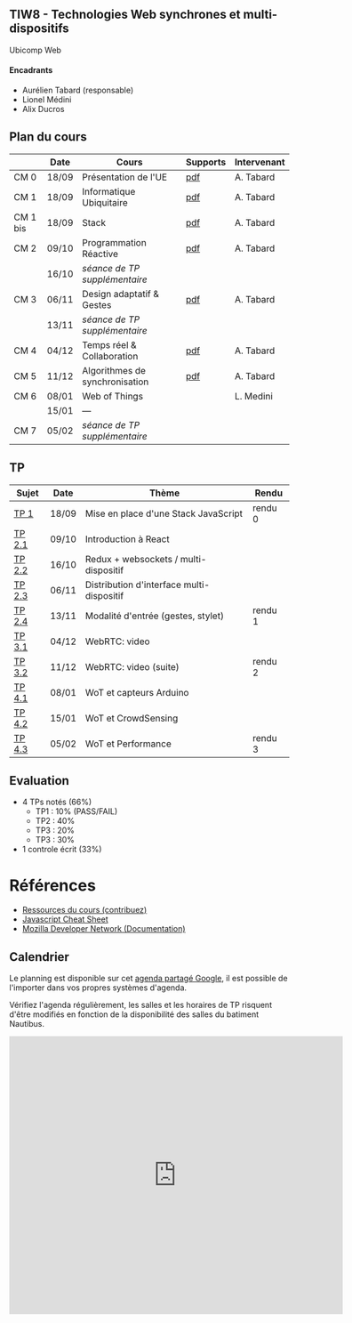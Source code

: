 ## TIW8 - Technologies Web synchrones et multi-dispositifs
Ubicomp Web


#### Encadrants
- Aurélien Tabard (responsable)
- Lionel Médini
- Alix Ducros

## Plan du cours

|          | Date  | Cours                      | Supports     | Intervenant |
| -------- | ----- | -------------------------- | ------------ | ----------- |
| CM 0     | 18/09 | Présentation de l'UE       | [pdf](cours/cm0-intro.pdf)        | A. Tabard |
| CM 1     | 18/09 | Informatique Ubiquitaire   | [pdf](cours/cm1-introUbicomp.pdf) | A. Tabard |
| CM 1 bis | 18/09 | Stack                      | [pdf](cours/cm1-stack.pdf)        | A. Tabard |
| CM 2     | 09/10 | Programmation Réactive     | [pdf](cours/cm2-reactivity.pdf)   | A. Tabard |
|          | 16/10 | *séance de TP supplémentaire* |  |  |
| CM 3     | 06/11 | Design adaptatif & Gestes  | [pdf](cours/cm3-adaptation-gestes.pdf) | A. Tabard |
|          | 13/11 | *séance de TP supplémentaire* |  |  |
| CM 4     | 04/12 | Temps réel & Collaboration | [pdf](cours/cm4-collaboration.pdf)         | A. Tabard |
| CM 5     | 11/12 | Algorithmes de synchronisation | [pdf](cours/cm5-sharedediting.pdf)     | A. Tabard |
| CM 6     | 08/01 | Web of Things              |          | L. Medini |
|          | 15/01 | — |  |  |
| CM 7     | 05/02 | *séance de TP supplémentaire* |  |  |



## TP

| Sujet                | Date  | Thème  | Rendu  |
| -------------------- | ----- | ------ | ------ |
| [TP 1](TP1)          | 18/09 | Mise en place d'une Stack JavaScript  | rendu 0 |
| [TP 2.1](TP2/)       | 09/10 | Introduction à React                  |         |
| [TP 2.2](TP2/#tp22-redux-middleware-websockets-pour-le-multi-dispositif) | 16/10 | Redux + websockets / multi-dispositif |       |
| [TP 2.3](TP2/#tp23-distribution-dinterface-multi-dispositif) | 06/11 | Distribution d'interface multi-dispositif |     |
| [TP 2.4](TP2/#4-suite) | 13/11 | Modalité d'entrée (gestes, stylet)    | rendu 1 |
| [TP 3.1](TP3)          | 04/12 | WebRTC: video    	                   |         |
| [TP 3.2](TP3/32)       | 11/12 | WebRTC: video (suite)                 | rendu 2 |
| [TP 4.1](TP4)          | 08/01 | WoT et capteurs Arduino               |         |
| [TP 4.2](TP4/#2-suite) | 15/01 | WoT et CrowdSensing                   |         |
| [TP 4.3](TP4/#3-suite) | 05/02 | WoT et Performance                    | rendu 3 |


## Evaluation

- 4 TPs notés (66%)
    - TP1 : 10% (PASS/FAIL)
    - TP2 : 40%
    - TP3 : 20%
    - TP3 : 30%
- 1 controle écrit (33%)

# Références

- [Ressources du cours (contribuez)](hack)
- [Javascript Cheat Sheet](https://mbeaudru.github.io/modern-js-cheatsheet/)
- [Mozilla Developer Network (Documentation)](https://developer.mozilla.org/)


## Calendrier
Le planning est disponible sur cet [agenda partagé Google](https://calendar.google.com/calendar/embed?src=rtlfsq23dgbtshi8lghu5qi7o6oihk0j%40import.calendar.google.com&ctz=Europe%2FBerlin), il est possible de l'importer dans vos propres systèmes d'agenda.

Vérifiez l'agenda régulièrement, les salles et les horaires de TP risquent
d'être modifiés en fonction de la disponibilité des salles du batiment Nautibus.

<iframe src="https://calendar.google.com/calendar/embed?title=TIW8&amp;showPrint=0&amp;showCalendars=0&amp;showTz=0&amp;height=500&amp;wkst=2&amp;bgcolor=%23FFFFFF&amp;src=rtlfsq23dgbtshi8lghu5qi7o6oihk0j%40import.calendar.google.com&amp;color=%238C500B&amp;ctz=Europe%2FBerlin" style="border-width:0" width="600" height="500" frameborder="0" scrolling="no"></iframe>
